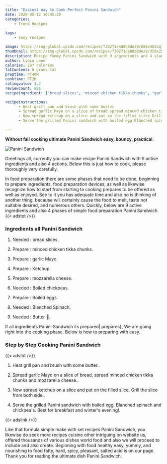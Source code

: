 ```yaml
---
title: "Easiest Way to Cook Perfect Panini Sandwich"
date: 2020-05-12 10:45:20
categories:
    - Trend Recipes
    
tags:
    - Easy recipes

image: https://img-global.cpcdn.com/recipes/f30271ea88b8de29/680x482cq70/panini-sandwich-recipe-main-photo.jpg
thumbnail: https://img-global.cpcdn.com/recipes/f30271ea88b8de29/350x250cq70/panini-sandwich-recipe-main-photo.jpg
description: Recipe Yummy Panini Sandwich with 9 ingredients and 4 stages of easy cooking.
author: Lydia Lane
calories: 287 calories
fatContent: 6 grams fat
preptime: PT40M
cooktime: PT2H
ratingvalue: 3.7
reviewcount: 896
recipeingredient: ["bread slices", "minced chicken tikka chunks", "garlic Mayo", "Ketchup", "mozzarella cheese", "Boiled chickpeas", "Boiled eggs", "Blanched Spinach", "Butter "]

recipeinstructions: 
      - Heat grill pan and brush with some butter 
      - Spread garlic Mayo on a slice of bread spread minced chicken tikka chunks and mozzarella cheese 
      - Now spread ketchup on a slice and put on the filled slice Grill the slice from both side 
      - Serve the grilled Panini sandwich with boiled egg Blanched spinach and chickpeas Best for breakfast and winters evening

---
```




**Without fail cooking ultimate Panini Sandwich easy, bouncy, practical**. 


![Panini Sandwich](https://img-global.cpcdn.com/recipes/f30271ea88b8de29/680x482cq70/panini-sandwich-recipe-main-photo.jpg "Panini Sandwich")




Greetings all, currently you can make recipe Panini Sandwich with 9 active ingredients and also 4 actions. Below this is just how to cook, please thoroughly very carefully.

In food preparation there are some phases that need to be done, beginning to prepare ingredients, food preparation devices, as well as likewise recognize how to start from starting to cooking prepares to be offered as well as enjoyed. See to it you has adequate time and also no is thinking of another thing, because will certainly cause the food to melt, taste not suitable desired, and numerous others. Quickly, below are 9 active ingredients and also 4 phases of simple food preparation Panini Sandwich.
{{< adstxt />}}

### Ingredients all Panini Sandwich


1. Needed  : bread slices.

1. Prepare  : minced chicken tikka chunks.

1. Prepare  : garlic Mayo.

1. Prepare  : Ketchup.

1. Prepare  : mozzarella cheese.

1. Needed  : Boiled chickpeas.

1. Prepare  : Boiled eggs.

1. Needed  : Blanched Spinach.

1. Needed  : Butter 🧈.



If all ingredients Panini Sandwich its prepared| prepares}, We are going right into the cooking phase. Below is how to preparing with easy.

### Step by Step Cooking Panini Sandwich

{{< adstxt />}}


1. Heat grill pan and brush with some butter..



1. Spread garlic Mayo on a slice of bread, spread minced chicken tikka chunks and mozzarella cheese..



1. Now spread ketchup on a slice and put on the filled slice. Grill the slice from both side..



1. Serve the grilled Panini sandwich with boiled egg, Blanched spinach and chickpea&#39;s. Best for breakfast and winter&#39;s evening!.





{{< adslink />}}

Like that formula simple make with set recipes Panini Sandwich, you likewise do seek more recipes cuisine other intriguing on website us, offered thousands of various dishes world food and also we will proceed to include and also create. Beginning with food healthy easy, yummy, and nourishing to food fatty, hard, spicy, pleasant, salted acid is on our page. Thank you for reading the ultimate dish Panini Sandwich.
